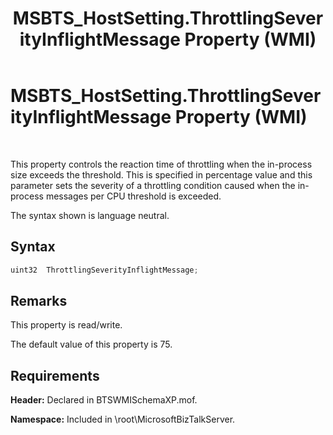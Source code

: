 ﻿---
title: MSBTS_HostSetting.ThrottlingSeverityInflightMessage Property (WMI)
TOCTitle: MSBTS_HostSetting.ThrottlingSeverityInflightMessage Property (WMI)
ms:assetid: 258463ae-1225-476c-a6e5-bffd3272455c
ms:mtpsurl: https://msdn.microsoft.com/library/Gg678624(v=BTS.80)
ms:contentKeyID: 51526838
ms.date: 08/30/2017
mtps_version: v=BTS.80
---

# MSBTS\_HostSetting.ThrottlingSeverityInflightMessage Property (WMI)

 

This property controls the reaction time of throttling when the in-process size exceeds the threshold. This is specified in percentage value and this parameter sets the severity of a throttling condition caused when the in-process messages per CPU threshold is exceeded.

The syntax shown is language neutral.

## Syntax

```C#
uint32  ThrottlingSeverityInflightMessage;  
```

## Remarks

This property is read/write.

The default value of this property is 75.

## Requirements

**Header:** Declared in BTSWMISchemaXP.mof.

**Namespace:** Included in \\root\\MicrosoftBizTalkServer.

